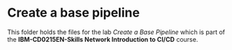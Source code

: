# Create a base pipeline

This folder holds the files for the lab _Create a Base Pipeline_ which is part of the **IBM-CD0215EN-Skills Network Introduction to CI/CD** course.
